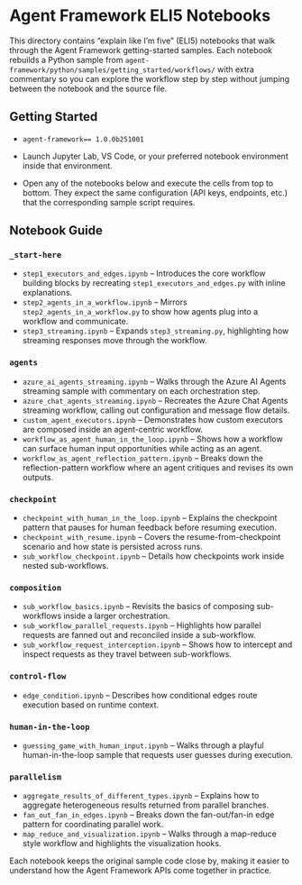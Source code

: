 # Agent Framework ELI5 Notebooks

This directory contains “explain like I’m five” (ELI5) notebooks that walk through the Agent Framework getting-started samples. Each notebook rebuilds a Python sample from `agent-framework/python/samples/getting_started/workflows/` with extra commentary so you can explore the workflow step by step without jumping between the notebook and the source file.

## Getting Started
- `agent-framework== 1.0.0b251001`

- Launch Jupyter Lab, VS Code, or your preferred notebook environment inside that environment.
- Open any of the notebooks below and execute the cells from top to bottom. They expect the same configuration (API keys, endpoints, etc.) that the corresponding sample script requires.

## Notebook Guide

### `_start-here`
- `step1_executors_and_edges.ipynb` – Introduces the core workflow building blocks by recreating `step1_executors_and_edges.py` with inline explanations.
- `step2_agents_in_a_workflow.ipynb` – Mirrors `step2_agents_in_a_workflow.py` to show how agents plug into a workflow and communicate.
- `step3_streaming.ipynb` – Expands `step3_streaming.py`, highlighting how streaming responses move through the workflow.

### `agents`
- `azure_ai_agents_streaming.ipynb` – Walks through the Azure AI Agents streaming sample with commentary on each orchestration step.
- `azure_chat_agents_streaming.ipynb` – Recreates the Azure Chat Agents streaming workflow, calling out configuration and message flow details.
- `custom_agent_executors.ipynb` – Demonstrates how custom executors are composed inside an agent-centric workflow.
- `workflow_as_agent_human_in_the_loop.ipynb` – Shows how a workflow can surface human input opportunities while acting as an agent.
- `workflow_as_agent_reflection_pattern.ipynb` – Breaks down the reflection-pattern workflow where an agent critiques and revises its own outputs.

### `checkpoint`
- `checkpoint_with_human_in_the_loop.ipynb` – Explains the checkpoint pattern that pauses for human feedback before resuming execution.
- `checkpoint_with_resume.ipynb` – Covers the resume-from-checkpoint scenario and how state is persisted across runs.
- `sub_workflow_checkpoint.ipynb` – Details how checkpoints work inside nested sub-workflows.

### `composition`
- `sub_workflow_basics.ipynb` – Revisits the basics of composing sub-workflows inside a larger orchestration.
- `sub_workflow_parallel_requests.ipynb` – Highlights how parallel requests are fanned out and reconciled inside a sub-workflow.
- `sub_workflow_request_interception.ipynb` – Shows how to intercept and inspect requests as they travel between sub-workflows.

### `control-flow`
- `edge_condition.ipynb` – Describes how conditional edges route execution based on runtime context.

### `human-in-the-loop`
- `guessing_game_with_human_input.ipynb` – Walks through a playful human-in-the-loop sample that requests user guesses during execution.

### `parallelism`
- `aggregate_results_of_different_types.ipynb` – Explains how to aggregate heterogeneous results returned from parallel branches.
- `fan_out_fan_in_edges.ipynb` – Breaks down the fan-out/fan-in edge pattern for coordinating parallel work.
- `map_reduce_and_visualization.ipynb` – Walks through a map-reduce style workflow and highlights the visualization hooks.

Each notebook keeps the original sample code close by, making it easier to understand how the Agent Framework APIs come together in practice.
